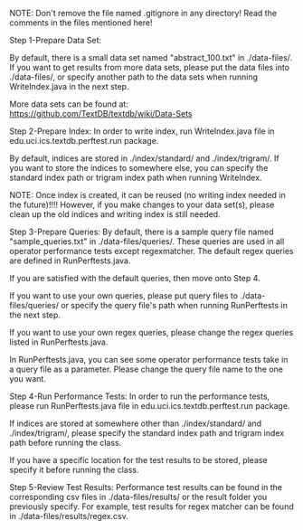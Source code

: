 NOTE: Don't remove the file named .gitignore in any directory! 
		Read the comments in the files mentioned here!
		
Step 1-Prepare Data Set:

By default, there is a small data set named "abstract_100.txt" in ./data-files/.
If you want to get results from more data sets, please put the data files into ./data-files/,
or specify another path to the data sets when running WriteIndex.java in the next step. 

More data sets can be found at:
https://github.com/TextDB/textdb/wiki/Data-Sets
 
Step 2-Prepare Index:
In order to write index, run WriteIndex.java file in edu.uci.ics.textdb.perftest.run package.

By default, indices are stored in ./index/standard/ and ./index/trigram/.
If you want to store the indices to somewhere else, you can specify the 
standard index path or trigram index path when running WriteIndex.

NOTE: Once index is created, it can be reused (no writing index needed in the future)!!!!
		However, if you make changes to your data set(s), please clean up the old 
		indices and writing index is still needed.

Step 3-Prepare Queries:
By default, there is a sample query file named "sample_queries.txt" in ./data-files/queries/.
These queries are used in all operator performance tests except regexmatcher.
The default regex queries are defined in RunPerftests.java.

If you are satisfied with the default queries, then move onto Step 4.

If you want to use your own queries, please put query files to ./data-files/queries/ or
specify the query file's path when running RunPerftests in the next step.

If you want to use your own regex queries, please change the regex queries listed in RunPerftests.java.

In RunPerftests.java, you can see some operator performance tests take in a query file as a parameter.
Please change the query file name to the one you want.
 
Step 4-Run Performance Tests:
In order to run the performance tests, please run RunPerftests.java file in edu.uci.ics.textdb.perftest.run package.

If indices are stored at somewhere other than ./index/standard/ and ./index/trigram/, please
specify the standard index path and trigram index path before running the class.

If you have a specific location for the test results to be stored, please specify it before running the class.

Step 5-Review Test Results:
Performance test results can be found in the corresponding csv files in ./data-files/results/
or the result folder you previously specify.
For example, test results for regex matcher can be found in ./data-files/results/regex.csv.
 